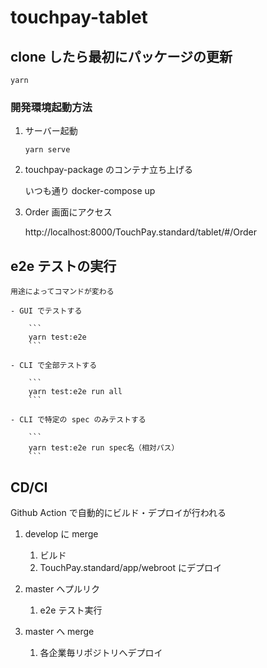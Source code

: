# touchpay-tablet

## clone したら最初にパッケージの更新

```
yarn
```

### 開発環境起動方法

1. サーバー起動

    ```
    yarn serve
    ```

1. touchpay-package のコンテナ立ち上げる

    いつも通り docker-compose up

1. Order 画面にアクセス

    http://localhost:8000/TouchPay.standard/tablet/#/Order

## e2e テストの実行

    用途によってコマンドが変わる

    - GUI でテストする

        ```
        yarn test:e2e
        ```

    - CLI で全部テストする

        ```
        yarn test:e2e run all
        ```

    - CLI で特定の spec のみテストする

        ```
        yarn test:e2e run spec名（相対パス）
        ```

## CD/CI

Github Action で自動的にビルド・デプロイが行われる

1. develop に merge

    1. ビルド
    1. TouchPay.standard/app/webroot にデプロイ

1. master へプルリク

    1. e2e テスト実行

1. master へ merge

    1. 各企業毎リポジトリへデプロイ
